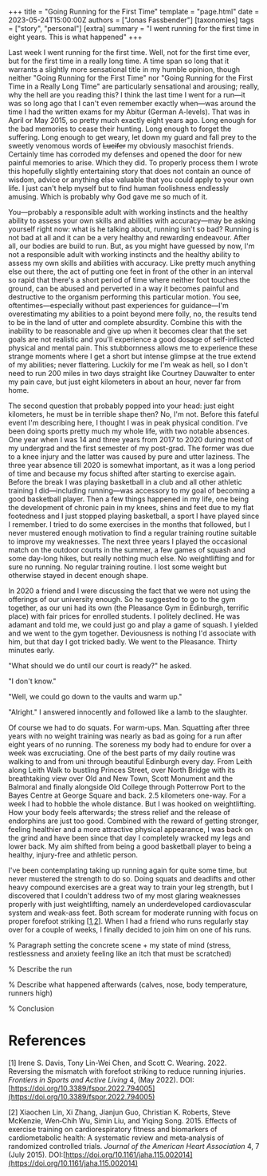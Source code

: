 +++
title = "Going Running for the First Time"
template = "page.html"
date = 2023-05-24T15:00:00Z
authors = ["Jonas Fassbender"]
[taxonomies]
tags = ["story", "personal"]
[extra]
summary = "I went running for the first time in eight years. This is what happened"
+++

Last week I went running for the first time.
Well, not for the first time ever, but for the first time in a really long time.
A time span so long that it warrants a slightly more sensational title in my
humble opinion, though neither "Going Running for the First Time" nor "Going 
Running for the First Time in a Really Long Time" are particularly sensational 
and arousing; really, why the hell are you reading this? 
I think the last time I went for a run&mdash;it was so long ago that I can't
even remember exactly when&mdash;was around the time I had the written exams for 
my Abitur (German A-levels).
That was in April or May 2015, so pretty much exactly eight years ago.
Long enough for the bad memories to cease their hunting. 
Long enough to forget the suffering.
Long enough to get weary, let down my guard and fall prey to the sweetly
venomous words of ~~Lucifer~~ my obviously masochist friends.
Certainly time has corroded my defenses and opened the door for new painful 
memories to arise.
Which they did.
To properly process them I wrote this hopefully slightly entertaining story that 
does not contain an ounce of wisdom, advice or anything else valuable that you 
could apply to your own life.
I just can't help myself but to find human foolishness endlessly amusing.
Which is probably why God gave me so much of it.

You&mdash;probably a responsible adult with working instincts and the healthy 
ability to assess your own skills and abilities with accuracy&mdash;may be 
asking yourself right now: what is he talking about, running isn't so bad?
Running is not bad at all and it can be a very healthy and rewarding endeavour.
After all, our bodies are build to run.
But, as you might have guessed by now, I'm not a responsible adult with working
instincts and the healthy ability to assess my own skills and abilities with 
accuracy.
Like pretty much anything else out there, the act of putting one feet in front
of the other in an interval so rapid that there's a short period of time where 
neither foot touches the ground, can be abused and perverted in a way it becomes 
painful and destructive to the organism performing this particular motion.
You see, oftentimes&mdash;especially without past experiences for 
guidance&mdash;I'm overestimating my abilities to a point beyond mere folly, no, 
the results tend to be in the land of utter and complete absurdity.
Combine this with the inability to be reasonable and give up when it becomes
clear that the set goals are not realistic and you'll experience a good 
dosage of self-inflicted physical and mental pain.
This stubbornness allows me to experience these strange moments where I get a 
short but intense glimpse at the true extend of my abilities; never flattering.
Luckily for me I'm weak as hell, so I don't need to run 200 miles in two days 
straight like Courtney Dauwalter to enter my pain cave, but just eight 
kilometers in about an hour, never far from home.

The second question that probably popped into your head: just eight kilometers, 
he must be in terrible shape then?
No, I'm not.
Before this fateful event I'm describing here, I thought I was in peak physical
condition.
I've been doing sports pretty much my whole life, with two notable absences. 
One year when I was 14 and three years from 2017 to 2020 during most of my 
undergrad and the first semester of my post-grad.
The former was due to a knee injury and the latter was caused by pure and utter 
laziness.
The three year absence till 2020 is somewhat important, as it was a long period
of time and because my focus shifted after starting to exercise again.
Before the break I was playing basketball in a club and all other athletic 
training I did&mdash;including running&mdash;was accessory to my goal of 
becoming a good basketball player. 
Then a few things happened in my life, one being the development of chronic 
pain in my knees, shins and feet due to my flat footedness and I just stopped 
playing basketball, a sport I have played since I remember.
I tried to do some exercises in the months that followed, but I never mustered 
enough motivation to find a regular training routine suitable to improve my 
weaknesses.
The next three years I played the occasional match on the outdoor courts in the
summer, a few games of squash and some day-long hikes, but really nothing 
much else. 
No weightlifting and for sure no running.
No regular training routine.
I lost some weight but otherwise stayed in decent enough shape.

In 2020 a friend and I were discussing the fact that we were not using the 
offerings of our university enough.
So he suggested to go to the gym together, as our uni had its own (the 
Pleasance Gym in Edinburgh, terrific place) with fair prices for enrolled 
students.
I politely declined.
He was adamant and told me, we could just go and play a game of squash.
I yielded and we went to the gym together.
Deviousness is nothing I'd associate with him, but that day I got tricked badly.
We went to the Pleasance. Thirty minutes early.

"What should we do until our court is ready?" he asked.

"I don't know."

"Well, we could go down to the vaults and warm up."

"Alright." I answered innocently and followed like a lamb to the slaughter.

Of course we had to do squats. For warm-ups. Man. Squatting after three years 
with no weight training was nearly as bad as going for a run after eight years 
of no running.
The soreness my body had to endure for over a week was excruciating.
One of the best parts of my daily routine was walking to and from uni through 
beautiful Edinburgh every day.
From Leith along Leith Walk to bustling Princes Street, over North Bridge with 
its breathtaking view over Old and New Town, Scott Monument and the Balmoral
and finally alongside Old College through Potterrow Port to the Bayes Centre at 
George Square and back.
2.5 kilometers one-way.
For a week I had to hobble the whole distance.
But I was hooked on weightlifting.
How your body feels afterwards; the stress relief and the release of endorphins 
are just too good.
Combined with the reward of getting stronger, feeling healthier and a more 
attractive physical appearance, I was back on the grind and have been since 
that day I completely wracked my legs and lower back.
My aim shifted from being a good basketball player to being a healthy, 
injury-free and athletic person. 

I've been contemplating taking up running again for quite some time, but never
mustered the strength to do so. 
Doing squats and deadlifts and other heavy compound exercises are a great way 
to train your leg strength, but I discovered that I couldn't address two of
my most glaring weaknesses properly with just weightlifting, namely an 
underdeveloped cardiovascular system and weak-ass feet.
Both scream for moderate running with focus on proper forefoot striking 
\[[1](#ref-1),[2](#ref-2)\].
When I had a friend who runs regularly stay over for a couple of weeks, I 
finally decided to join him on one of his runs.

% Paragraph setting the concrete scene + my state of mind (stress, restlessness
and anxiety feeling like an itch that must be scratched)

% Describe the run

% Describe what happened afterwards (calves, nose, body temperature, runners
high)

% Conclusion

# References

\[<a name="ref-1">1</a>\] Irene S. Davis, Tony Lin-Wei Chen, and Scott C.
Wearing. 2022. Reversing the mismatch with forefoot striking to reduce
running injuries. *Frontiers in Sports and Active Living* 4, (May 2022).
DOI:[https://doi.org/10.3389/fspor.2022.794005](https://doi.org/10.3389/fspor.2022.794005)

\[<a name="ref-2">2</a>\] Xiaochen Lin, Xi Zhang, Jianjun Guo, Christian
K. Roberts, Steve McKenzie, Wen‐Chih Wu, Simin Liu, and Yiqing Song.
2015. Effects of exercise training on cardiorespiratory fitness and
biomarkers of cardiometabolic health: A systematic review and
meta‐analysis of randomized controlled trials. *Journal of the American
Heart Association* 4, 7 (July 2015).
DOI:[https://doi.org/10.1161/jaha.115.002014](https://doi.org/10.1161/jaha.115.002014)
